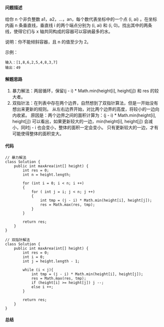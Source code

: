 #### 问题描述
给你 n 个非负整数 a1，a2，...，an，每个数代表坐标中的一个点 (i, ai) 。在坐标内画 n 条垂直线，垂直线 i 的两个端点分别为 (i, ai) 和 (i, 0)。找出其中的两条线，使得它们与 x 轴共同构成的容器可以容纳最多的水。

说明：你不能倾斜容器，且 n 的值至少为 2。

示例：

    输入：[1,8,6,2,5,4,8,3,7]
    输出：49

#### 解题思路
1. 暴力解法：两层循环，保留(j - i) * Math.min(height[i], height[j]) 和 res 的较大者。
2. 双指针法：在列表中存在两个边界，自然想到了双指针算法，但是一开始没有想出来更新的规则。
从左右边界开始，对比两个边界的高度，将较小的一边向内收紧。
原因是：两个边界之间的面积计算为：(j - i) * Math.min(height[i], height[j])
可以看出，如果更新较大的一边，min(height[i], height[j]) 会减小，同时j - i 也会变小，整体的面积一定会变小。
只有更新较大的一边，才有可能使得整体的面积变大。

#### 代码

    // 暴力解法
    class Solution {
        public int maxArea(int[] height) {
            int res = 0;
            int n = height.length;
    
            for (int i = 0; i < n; i ++)
            {
                for ( int j = i; j < n; j ++)
                {
                    int tmp = (j - i) * Math.min(height[i], height[j]);
                    res = Math.max(res, tmp);
                }
            }
    
            return res;
        }
    }
    
    // 双指针解法
    class Solution {
        public int maxArea(int[] height) {
            int res = 0;
            int i = 0;
            int j = height.length - 1;
    
            while (i < j){
                int tmp = (j - i) * Math.min(height[i], height[j]);
                res = Math.max(res, tmp);
                if (height[i] >= height[j]) j --;
                else i ++;
            }
    
            return res;
        }
    }

#### 总结
